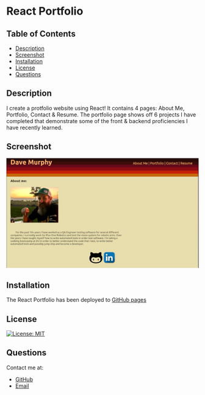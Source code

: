 # React Portfolio

## Table of Contents

* [Description](#description)
* [Screenshot](#screenshot)
* [Installation](#installation)
* [License](#license)
* [Questions](#question)

## Description

I create a protfolio website using React! It contains 4 pages: About Me, Portfolio, Contact & Resume. The portfolio page shows off 6 projects I have completed  that demonstrate some of the front & backend proficiencies I have recently learned. 

## Screenshot

![Screenshot](my-app/src/components/assets/img/aboutMeScreenshot.png)

## Installation

The React Portfolio has been deployed to [GitHub pages](https://murda02.github.io/wk20-react-portfolio/)

## License

[![License: MIT](https://img.shields.io/badge/License-MIT-yellow.svg)](https://opensource.org/licenses/MIT)

## Questions
Contact me at:
* [GitHub](https://github.com/murda02)
* [Email](mailto:davelmurphy@zoho.com)
